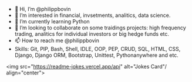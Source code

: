- 👋 Hi, I’m @philippbovin
- 👀 I’m interested in financial, invsetments, analitics, data science.
- 🌱 I’m currently learning Python
- 💞️ I’m looking to collaborate on some traidings projects: high frequency trading, analitics for individual investors or big hedge funds etc.
- 📫 How to reach me @philippbovin
- Skills:
    Git, PIP, Bash, Shell, IDLE, OOP, PEP, CRUD,
    SQL, HTML, CSS, Django, Django ORM, Bootstrap,
    Unittest, Pythonanywhere and etc.
    
<img src="https://readme-jokes.vercel.app/api" alt="Jokes Card"/ align="center">


<!---
philippbovin/philippbovin is a ✨ special ✨ repository because its `README.md` (this file) appears on your GitHub profile.
You can click the Preview link to take a look at your changes.
--->
